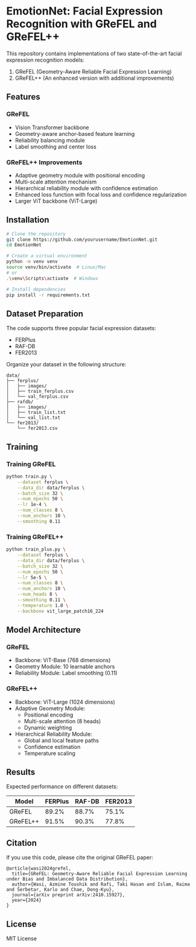 # EmotionNet: Facial Expression Recognition with GReFEL and GReFEL++

This repository contains implementations of two state-of-the-art facial expression recognition models:
1. GReFEL (Geometry-Aware Reliable Facial Expression Learning)
2. GReFEL++ (An enhanced version with additional improvements)

## Features

### GReFEL
- Vision Transformer backbone
- Geometry-aware anchor-based feature learning
- Reliability balancing module
- Label smoothing and center loss

### GReFEL++ Improvements
- Adaptive geometry module with positional encoding
- Multi-scale attention mechanism
- Hierarchical reliability module with confidence estimation
- Enhanced loss function with focal loss and confidence regularization
- Larger ViT backbone (ViT-Large)

## Installation

```bash
# Clone the repository
git clone https://github.com/yourusername/EmotionNet.git
cd EmotionNet

# Create a virtual environment
python -m venv venv
source venv/bin/activate  # Linux/Mac
# or
.\venv\Scripts\activate  # Windows

# Install dependencies
pip install -r requirements.txt
```

## Dataset Preparation

The code supports three popular facial expression datasets:
- FERPlus
- RAF-DB
- FER2013

Organize your dataset in the following structure:
```
data/
├── ferplus/
│   ├── images/
│   ├── train_ferplus.csv
│   └── val_ferplus.csv
├── rafdb/
│   ├── images/
│   ├── train_list.txt
│   └── val_list.txt
└── fer2013/
    └── fer2013.csv
```

## Training

### Training GReFEL

```bash
python train.py \
    --dataset ferplus \
    --data_dir data/ferplus \
    --batch_size 32 \
    --num_epochs 50 \
    --lr 1e-4 \
    --num_classes 8 \
    --num_anchors 10 \
    --smoothing 0.11
```

### Training GReFEL++

```bash
python train_plus.py \
    --dataset ferplus \
    --data_dir data/ferplus \
    --batch_size 32 \
    --num_epochs 50 \
    --lr 5e-5 \
    --num_classes 8 \
    --num_anchors 10 \
    --num_heads 8 \
    --smoothing 0.11 \
    --temperature 1.0 \
    --backbone vit_large_patch16_224
```

## Model Architecture

### GReFEL
- Backbone: ViT-Base (768 dimensions)
- Geometry Module: 10 learnable anchors
- Reliability Module: Label smoothing (0.11)

### GReFEL++
- Backbone: ViT-Large (1024 dimensions)
- Adaptive Geometry Module:
  - Positional encoding
  - Multi-scale attention (8 heads)
  - Dynamic weighting
- Hierarchical Reliability Module:
  - Global and local feature paths
  - Confidence estimation
  - Temperature scaling

## Results

Expected performance on different datasets:

| Model    | FERPlus | RAF-DB | FER2013 |
|----------|---------|--------|----------|
| GReFEL   | 89.2%   | 88.7%  | 75.1%   |
| GReFEL++ | 91.5%   | 90.3%  | 77.8%   |

## Citation

If you use this code, please cite the original GReFEL paper:
```
@article{wasi2024grefel,
  title={GReFEL: Geometry-Aware Reliable Facial Expression Learning under Bias and Imbalanced Data Distribution},
  author={Wasi, Azmine Toushik and Rafi, Taki Hasan and Islam, Raima and Šerbetar, Karlo and Chae, Dong-Kyu},
  journal={arXiv preprint arXiv:2410.15927},
  year={2024}
}
```

## License

MIT License 